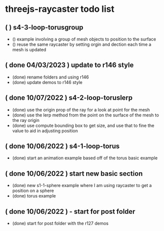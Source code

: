 # threejs-raycaster todo list

## ( ) s4-3-loop-torusgroup
* () example involving a group of mesh objects to position to the surface
* () reuse the same raycaster by setting orgin and dection each time a mesh is updated

## ( done 04/03/2023 ) update to r146 style
* (done) rename folders and using r146
* (done) update demos to r146 style

## ( done 10/07/2022 ) s4-2-loop-toruslerp
* (done) use the origin prop of the ray for a look at point for the mesh
* (done) use the lerp method from the point on the surface of the mesh to the ray origin
* (done) use compute bounding box to get size, and use that to fine the value to aid in adjusting position

## ( done 10/06/2022 ) s4-1-loop-torus
* (done) start an animation example based off of the torus basic example

## ( done 10/06/2022 ) start new basic section
* (done) new s1-1-sphere example where I am using raycaster to get a position on a sphere
* (done) torus example

## ( done 10/06/2022 ) - start for post folder
* (done) start for post folder with the r127 demos
